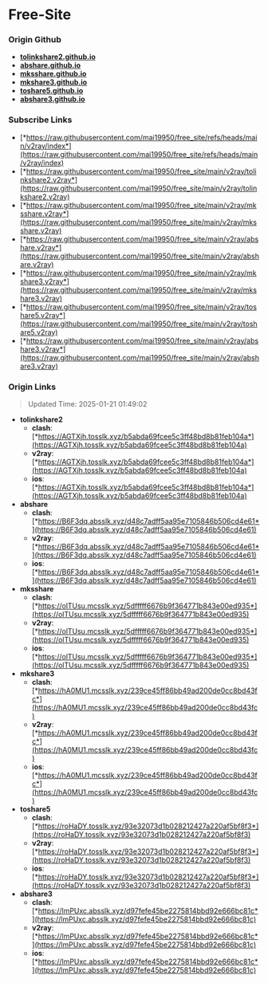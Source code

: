 # Free-Site

### Origin Github

- [**tolinkshare2.github.io**](https://github.com/tolinkshare2/tolinkshare2.github.io)
- [**abshare.github.io**](https://github.com/abshare/abshare.github.io)
- [**mksshare.github.io**](https://github.com/mksshare/mksshare.github.io)
- [**mkshare3.github.io**](https://github.com/mkshare3/mkshare3.github.io)
- [**toshare5.github.io**](https://github.com/toshare5/toshare5.github.io)
- [**abshare3.github.io**](https://github.com/abshare3/abshare3.github.io)

### Subscribe Links

- [*https://raw.githubusercontent.com/mai19950/free_site/refs/heads/main/v2ray/index*](https://raw.githubusercontent.com/mai19950/free_site/refs/heads/main/v2ray/index)
- [*https://raw.githubusercontent.com/mai19950/free_site/main/v2ray/tolinkshare2.v2ray*](https://raw.githubusercontent.com/mai19950/free_site/main/v2ray/tolinkshare2.v2ray)
- [*https://raw.githubusercontent.com/mai19950/free_site/main/v2ray/mksshare.v2ray*](https://raw.githubusercontent.com/mai19950/free_site/main/v2ray/mksshare.v2ray)
- [*https://raw.githubusercontent.com/mai19950/free_site/main/v2ray/abshare.v2ray*](https://raw.githubusercontent.com/mai19950/free_site/main/v2ray/abshare.v2ray)
- [*https://raw.githubusercontent.com/mai19950/free_site/main/v2ray/mkshare3.v2ray*](https://raw.githubusercontent.com/mai19950/free_site/main/v2ray/mkshare3.v2ray)
- [*https://raw.githubusercontent.com/mai19950/free_site/main/v2ray/toshare5.v2ray*](https://raw.githubusercontent.com/mai19950/free_site/main/v2ray/toshare5.v2ray)
- [*https://raw.githubusercontent.com/mai19950/free_site/main/v2ray/abshare3.v2ray*](https://raw.githubusercontent.com/mai19950/free_site/main/v2ray/abshare3.v2ray)

### Origin Links

> Updated Time: 2025-01-21 01:49:02

- **tolinkshare2**
  - **clash**: [*https://AGTXjh.tosslk.xyz/b5abda69fcee5c3ff48bd8b81feb104a*](https://AGTXjh.tosslk.xyz/b5abda69fcee5c3ff48bd8b81feb104a)
  - **v2ray**: [*https://AGTXjh.tosslk.xyz/b5abda69fcee5c3ff48bd8b81feb104a*](https://AGTXjh.tosslk.xyz/b5abda69fcee5c3ff48bd8b81feb104a)
  - **ios**: [*https://AGTXjh.tosslk.xyz/b5abda69fcee5c3ff48bd8b81feb104a*](https://AGTXjh.tosslk.xyz/b5abda69fcee5c3ff48bd8b81feb104a)
- **abshare**
  - **clash**: [*https://B6F3dq.absslk.xyz/d48c7adff5aa95e7105846b506cd4e61*](https://B6F3dq.absslk.xyz/d48c7adff5aa95e7105846b506cd4e61)
  - **v2ray**: [*https://B6F3dq.absslk.xyz/d48c7adff5aa95e7105846b506cd4e61*](https://B6F3dq.absslk.xyz/d48c7adff5aa95e7105846b506cd4e61)
  - **ios**: [*https://B6F3dq.absslk.xyz/d48c7adff5aa95e7105846b506cd4e61*](https://B6F3dq.absslk.xyz/d48c7adff5aa95e7105846b506cd4e61)
- **mksshare**
  - **clash**: [*https://olTUsu.mcsslk.xyz/5dfffff6676b9f364771b843e00ed935*](https://olTUsu.mcsslk.xyz/5dfffff6676b9f364771b843e00ed935)
  - **v2ray**: [*https://olTUsu.mcsslk.xyz/5dfffff6676b9f364771b843e00ed935*](https://olTUsu.mcsslk.xyz/5dfffff6676b9f364771b843e00ed935)
  - **ios**: [*https://olTUsu.mcsslk.xyz/5dfffff6676b9f364771b843e00ed935*](https://olTUsu.mcsslk.xyz/5dfffff6676b9f364771b843e00ed935)
- **mkshare3**
  - **clash**: [*https://hA0MU1.mcsslk.xyz/239ce45ff86bb49ad200de0cc8bd43fc*](https://hA0MU1.mcsslk.xyz/239ce45ff86bb49ad200de0cc8bd43fc)
  - **v2ray**: [*https://hA0MU1.mcsslk.xyz/239ce45ff86bb49ad200de0cc8bd43fc*](https://hA0MU1.mcsslk.xyz/239ce45ff86bb49ad200de0cc8bd43fc)
  - **ios**: [*https://hA0MU1.mcsslk.xyz/239ce45ff86bb49ad200de0cc8bd43fc*](https://hA0MU1.mcsslk.xyz/239ce45ff86bb49ad200de0cc8bd43fc)
- **toshare5**
  - **clash**: [*https://roHaDY.tosslk.xyz/93e32073d1b028212427a220af5bf8f3*](https://roHaDY.tosslk.xyz/93e32073d1b028212427a220af5bf8f3)
  - **v2ray**: [*https://roHaDY.tosslk.xyz/93e32073d1b028212427a220af5bf8f3*](https://roHaDY.tosslk.xyz/93e32073d1b028212427a220af5bf8f3)
  - **ios**: [*https://roHaDY.tosslk.xyz/93e32073d1b028212427a220af5bf8f3*](https://roHaDY.tosslk.xyz/93e32073d1b028212427a220af5bf8f3)
- **abshare3**
  - **clash**: [*https://lmPUxc.absslk.xyz/d97fefe45be2275814bbd92e666bc81c*](https://lmPUxc.absslk.xyz/d97fefe45be2275814bbd92e666bc81c)
  - **v2ray**: [*https://lmPUxc.absslk.xyz/d97fefe45be2275814bbd92e666bc81c*](https://lmPUxc.absslk.xyz/d97fefe45be2275814bbd92e666bc81c)
  - **ios**: [*https://lmPUxc.absslk.xyz/d97fefe45be2275814bbd92e666bc81c*](https://lmPUxc.absslk.xyz/d97fefe45be2275814bbd92e666bc81c)
